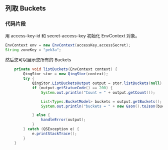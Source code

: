 ## 列取 Buckets

### 代码片段

用 access-key-id 和 secret-access-key 初始化 EnvContext 对象。

```java
EnvContext env = new EnvContext(accessKey,accessSecret);
String zoneKey = "pek3a";

```

然后您可以展示您所有的 Buckets

```Java
    private void listBuckets(EnvContext context) {
        QingStor stor = new QingStor(context);
        try {
            QingStor.ListBucketsOutput output = stor.listBuckets(null);
            if (output.getStatueCode() == 200) {
                System.out.println("Count = " + output.getCount());

                List<Types.BucketModel> buckets = output.getBuckets();
                System.out.println("buckets = " + new Gson().toJson(buckets));

            } else {
                handleError(output);
            }
        } catch (QSException e) {
            e.printStackTrace();
        }
    }
```
